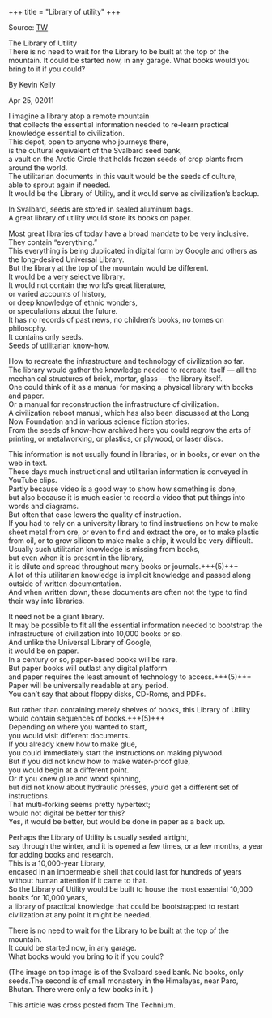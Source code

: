 +++
title = "Library of utility"
+++

Source: [TW](https://longnow.org/ideas/the-library-of-utility/)

The Library of Utility  
There is no need to wait for the Library to be built at the top of the mountain. It could be started now, in any garage. What books would you bring to it if you could?

By Kevin Kelly

Apr 25, 02011

I imagine a library atop a remote mountain  
that collects the essential information needed to re-learn practical knowledge essential to civilization.  
This depot, open to anyone who journeys there,  
is the cultural equivalent of the Svalbard seed bank,  
a vault on the Arctic Circle that holds frozen seeds of crop plants from around the world.  
The utilitarian documents in this vault would be the seeds of culture,  
able to sprout again if needed.  
It would be the Library of Utility, and it would serve as civilization’s backup.


In Svalbard, seeds are stored in sealed aluminum bags.  
A great library of utility would store its books on paper.  

Most great libraries of today have a broad mandate to be very inclusive.  
They contain “everything.”  
This everything is being duplicated in digital form by Google and others as the long-desired Universal Library.  
But the library at the top of the mountain would be different.  
It would be a very selective library.  
It would not contain the world’s great literature,  
or varied accounts of history,  
or deep knowledge of ethnic wonders,  
or speculations about the future.  
It has no records of past news, no children’s books, no tomes on philosophy.  
It contains only seeds.  
Seeds of utilitarian know-how.  

How to recreate the infrastructure and technology of civilization so far.  
The library would gather the knowledge needed to recreate itself — all the mechanical structures of brick, mortar, glass — the library itself.  
One could think of it as a manual for making a physical library with books and paper.  
Or a manual for reconstruction the infrastructure of civilization.  
A civilization reboot manual, which has also been discussed at the Long Now Foundation and in various science fiction stories.  
From the seeds of know-how archived here you could regrow the arts of printing, or metalworking, or plastics, or plywood, or laser discs.

This information is not usually found in libraries, or in books, or even on the web in text.  
These days much instructional and utilitarian information is conveyed in YouTube clips.  
Partly because video is a good way to show how something is done,  
but also because it is much easier to record a video that put things into words and diagrams.  
But often that ease lowers the quality of instruction.  
If you had to rely on a university library to find instructions on how to make sheet metal from ore, or even to find and extract the ore, or to make plastic from oil, or to grow silicon to make make a chip, it would be very difficult.  
Usually such utilitarian knowledge is missing from books,  
but even when it is present in the library,  
it is dilute and spread throughout many books or journals.+++(5)+++  
A lot of this utilitarian knowledge is implicit knowledge and passed along outside of written documentation.  
And when written down, these documents are often not the type to find their way into libraries.


It need not be a giant library.  
It may be possible to fit all the essential information needed to bootstrap the infrastructure of civilization into 10,000 books or so.  
And unlike the Universal Library of Google,  
it would be on paper.  
In a century or so, paper-based books will be rare.  
But paper books will outlast any digital platform  
and paper requires the least amount of technology to access.+++(5)+++  
Paper will be universally readable at any period.  
You can’t say that about floppy disks, CD-Roms, and PDFs.

But rather than containing merely shelves of books, this Library of Utility would contain sequences of books.+++(5)+++  
Depending on where you wanted to start,  
you would visit different documents.  
If you already knew how to make glue,  
you could immediately start the instructions on making plywood.  
But if you did not know how to make water-proof glue,  
you would begin at a different point.  
Or if you knew glue and wood spinning,  
but did not know about hydraulic presses, 
you’d get a different set of instructions.  
That multi-forking seems pretty hypertext;  
would not digital be better for this?  
Yes, it would be better, but would be done in paper as a back up.

Perhaps the Library of Utility is usually sealed airtight,  
say through the winter, and it is opened a few times, or a few months, a year for adding books and research.  
This is a 10,000-year Library,  
encased in an impermeable shell that could last for hundreds of years  
without human attention if it came to that.  
So the Library of Utility would be built to house the most essential 10,000 books for 10,000 years,  
a library of practical knowledge that could be bootstrapped to restart civilization at any point it might be needed.

There is no need to wait for the Library to be built at the top of the mountain.  
It could be started now, in any garage.  
What books would you bring to it if you could?

(The image on top image is of the Svalbard seed bank. No books, only seeds.The second is of small monastery in the Himalayas, near Paro, Bhutan. There were only a few books in it. )

This article was cross posted from The Technium.

